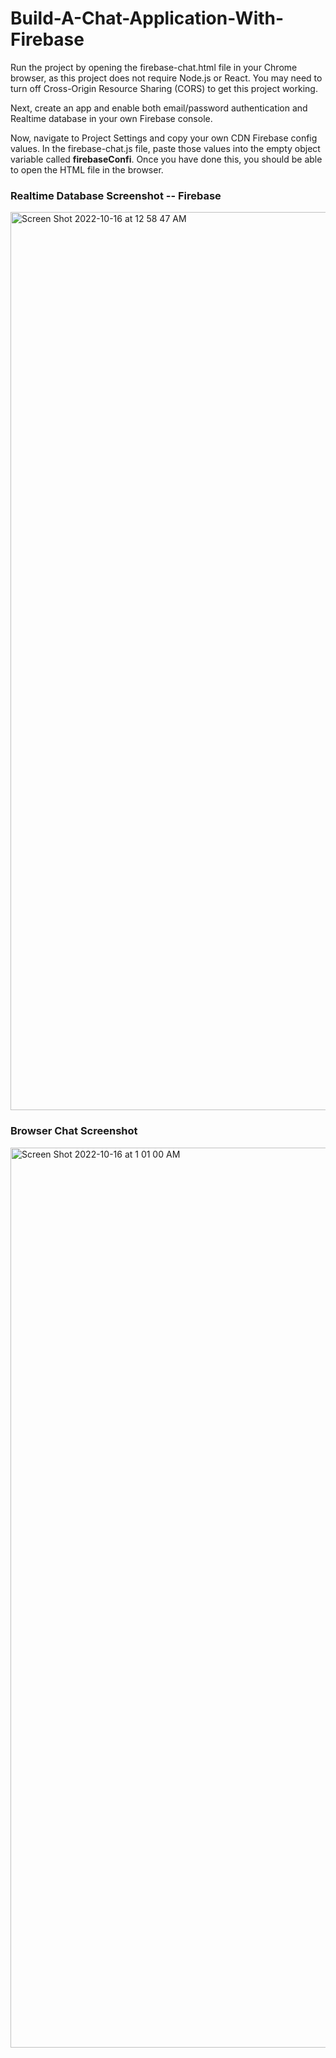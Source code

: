 # Build-A-Chat-Application-With-Firebase

<p>Run the project by opening the firebase-chat.html file in your Chrome browser, as this project does not require Node.js or React. You may need to turn off Cross-Origin Resource Sharing (CORS) to get this project working.</p>

<p>Next, create an app and enable both email/password authentication and Realtime database in your own Firebase console.</p>

<p>Now, navigate to Project Settings and copy your own CDN Firebase config values. In the firebase-chat.js file, paste those values into the empty object variable called <b>firebaseConfi</b>. Once you have done this, you should be able to open the HTML file in the browser.</p>


### Realtime Database Screenshot -- Firebase
<img width="1437" alt="Screen Shot 2022-10-16 at 12 58 47 AM" src="https://user-images.githubusercontent.com/94776104/196020928-7814c685-e31f-4830-8451-fa97c8aec994.png">


### Browser Chat Screenshot 
<img width="1440" alt="Screen Shot 2022-10-16 at 1 01 00 AM" src="https://user-images.githubusercontent.com/94776104/196020960-ee5d21b4-5c53-4c66-9620-2b0109851cd9.png">

